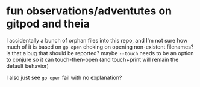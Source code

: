 # fun observations/adventutes on gitpod and theia

I accidentally a bunch of orphan files into this repo, and I'm not sure how much of it is based on `gp open` choking on opening non-existent filenames? is that a bug that should be reported? maybe `--touch` needs to be an option to conjure so it can touch-then-open (and touch+print will remain the default behavior)

I also just see `gp open` fail with no explanation?
